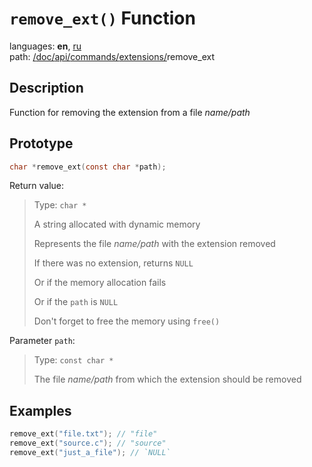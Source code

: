 # `remove_ext()` Function

languages: **en**, [ru](/doc/ru/api/commands/extensions/remove_ext.md)\
path: [/](/README.md)[doc/](/doc/index.md)[api/](/doc/api/index.md)[commands/](/doc/api/commands/index.md)[extensions/](/doc/api/commands/extensions/index.md)remove_ext

## Description

Function for removing the extension from a file _name/path_

## Prototype

```c
char *remove_ext(const char *path);
```

Return value:

> Type: `char *`
>
> A string allocated with dynamic memory
>
> Represents the file _name/path_ with the extension removed
>
> If there was no extension, returns `NULL`
> 
> Or if the memory allocation fails
>
> Or if the `path` is `NULL`
>
> Don't forget to free the memory using `free()`

Parameter `path`:

> Type: `const char *`
>
> The file _name/path_ from which the extension should be removed

## Examples

```c
remove_ext("file.txt"); // "file"
remove_ext("source.c"); // "source"
remove_ext("just_a_file"); // `NULL`
```